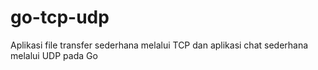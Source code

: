 go-tcp-udp
===============
Aplikasi file transfer sederhana melalui TCP dan aplikasi chat sederhana melalui UDP pada Go
